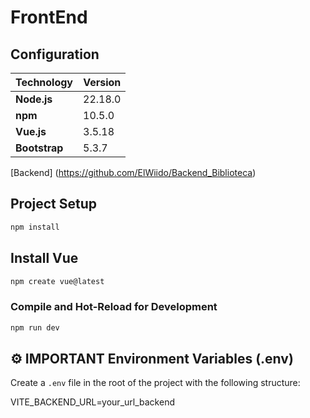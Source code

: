 # FrontEnd

## Configuration

| Technology   | Version   |
|--------------|-----------|
| **Node.js**  | 22.18.0   |
| **npm**      | 10.5.0    |
| **Vue.js**   | 3.5.18    |
| **Bootstrap**   | 5.3.7   |

[Backend] (https://github.com/ElWiido/Backend_Biblioteca)

## Project Setup

```sh
npm install
```

## Install Vue

```sh
npm create vue@latest
```


### Compile and Hot-Reload for Development

```sh
npm run dev
```

## ⚙️ IMPORTANT Environment Variables (.env)

Create a `.env` file in the root of the project with the following structure:

VITE_BACKEND_URL=your_url_backend


